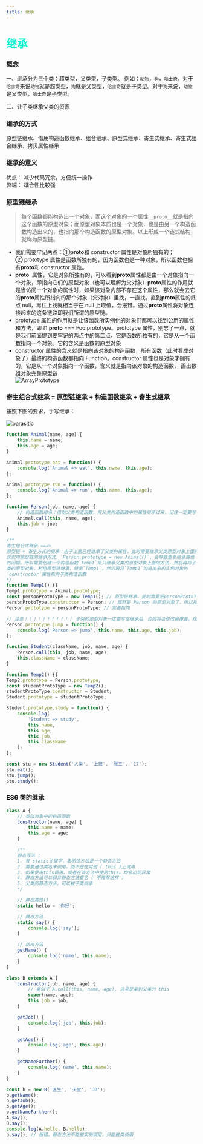 ```yaml
---
title: 继承
---
```


# <font color="#00F0CD">继承</font>

### 概念

一、继承分为三个类：超类型，父类型，子类型。
例如：`动物`，`狗`，`哈士奇`，对于`哈士奇`来说`动物`就是超类型，`狗`就是父类型，`哈士奇`就是子类型。对于`狗`来说，`动物`是父类型，`哈士奇`是子类型。

二、让子类继承父类的资源

### 继承的方式

原型链继承、借用构造函数继承、组合继承、原型式继承、寄生式继承、寄生式组合继承、拷贝属性继承

### 继承的意义

优点： 减少代码冗余，方便统一操作  
弊端： 耦合性比较强

### 原型链继承

> 每个函数都能构造出一个对象，而这个对象的一个属性`__proto__`就是指向这个函数的原型对象；而原型对象本质也是一个对象，也是由另一个构造函数构造出来的，也指向那个构造函数的原型对象。以上形成一个链式结构，就称为原型链。

-   我们需要牢记两点：①**proto**和 constructor 属性是对象所独有的；② prototype 属性是函数所独有的，因为函数也是一种对象，所以函数也拥有**proto**和 constructor 属性。
-   **proto**  属性，它是对象所独有的，可以看到**proto**属性都是由一个对象指向一个对象，即指向它们的原型对象（也可以理解为父对象）**proto**属性的作用就是当访问一个对象的属性时，如果该对象内部不存在这个属性，那么就会去它的**proto**属性所指向的那个对象（父对象）里找，一直找，直到**proto**属性的终点 null，再往上找就相当于在 null 上取值，会报错。通过**proto**属性将对象连接起来的这条链路即我们所谓的原型链。
-   prototype 属性的作用就是让该函数所实例化的对象们都可以找到公用的属性和方法，即 f1.**proto** === Foo.prototype。prototype 属性，别忘了一点，就是我们前面提到要牢记的两点中的第二点，它是函数所独有的，它是从一个函数指向一个对象。它的含义是函数的原型对象
-   constructor 属性的含义就是指向该对象的构造函数，所有函数（此时看成对象了）最终的构造函数都指向 Function。constructor 属性也是对象才拥有的，它是从一个对象指向一个函数，含义就是指向该对象的构造函数，
    画出数组对象完整原型链：  
    ![ArrayPrototype](../.vuepress/public/imgs/ArrayPrototype.png)

### 寄生组合式继承 = 原型链继承 + 构造函数继承 + 寄生式继承

按照下图的要求，手写继承：

![parasitic](../.vuepress/public/imgs/parasitic.jpg)

```js
function Animal(name, age) {
    this.name = name;
    this.age = age;
}

Animal.prototype.eat = function() {
    console.log('Animal => eat', this.name, this.age);
};

Animal.prototype.run = function() {
    console.log('Animal => run', this.name, this.age);
};

function Person(job, name, age) {
    // 构造函数继承：借助父类构造函数，将父类构造函数中的属性继承过来，记住一定要写在最上面，否则下方的子类属性`job`，将会在修改时被覆盖
    Animal.call(this, name, age);
    this.job = job;
}

/** 
寄生组合式继承 ===>
原型链 + 寄生方式的继承：由于上面已经继承了父类的属性，此时需要继承父类原型对象上面的方法，
仅仅用原型链的继承方式，`Person.prototype = new Animal()`，会导致重复继承属性
的问题。所以需要创建一个构造函数`Temp1`来只继承父类的原型对象上面的方法，然后再将子
类的原型对象，利用原型链继承，继承`Temp1`，然后再将`Temp1`沟造出来的实例对象的
`constructor`属性指向子类构造函数
*/
function Temp1() {}
Temp1.prototype = Animal.prototype;
const personProtoType = new Temp1(); // 原型链继承，此时需要把personProtoType当做 Person 的原型对象来理解
personProtoType.constructor = Person; // 既然是 Person 的原型对象了，所以指向不能错，需完善指向
Person.prototype = personProtoType; // 完善指向

// 注意！！！！！！！！！！！ 子类的原型对象一定要写在继承后，否则将会修改被覆盖，找不到此方法
Person.prototype.jump = function() {
    console.log('Person => jump', this.name, this.age, this.job);
};

function Student(className, job, name, age) {
    Person.call(this, job, name, age);
    this.className = className;
}

function Temp2() {}
Temp2.prototype = Person.prototype;
const studentProtoType = new Temp2();
studentProtoType.constructor = Student;
Student.prototype = studentProtoType;

Student.prototype.study = function() {
    console.log(
        'Student => study',
        this.name,
        this.age,
        this.job,
        this.className
    );
};

const stu = new Student('人类', '上班', '张三', '17');
stu.eat();
stu.jump();
stu.study();
```

### ES6 类的继承

```js
class A {
    // 类似对象中的构造函数
    constructor(name, age) {
        this.name = name;
        this.age = age;
    }

    /** 
    静态写法 :
    1. 有 static关键字，表明该方法是一个静态方法
    2. 需要通过类名来调用，而不是在实例 ( this )上调用
    3. 如果使用this调用，或者在该方法中使用this。均会出现异常
    4. 静态方法可以和非静态方法重名 ( 不推荐这样 )
    5. 父类的静态方法，可以被子类继承
    */

    // 静态属性()
    static hello = '你好';

    // 静态方法
    static say() {
        console.log('say');
    }

    // 动态方法
    getName() {
        console.log('name', this.name);
    }
}

class B extends A {
    constructor(job, name, age) {
        // 类似于 A.call(this, name, age), 这里是拿到父类的 this
        super(name, age);
        this.job = job;
    }

    getJob() {
        console.log('job', this.job);
    }

    getAge() {
        console.log('age', this.age);
    }

    getNameFarther() {
        console.log('name', this.name);
    }
}

const b = new B('医生', '天堂', '30');
b.getName();
b.getJob();
b.getAge();
b.getNameFarther();
A.say();
B.say();
console.log(A.hello, B.hello);
b.say(); // 报错，静态方法不能被实例调用，只能被类调用
```

